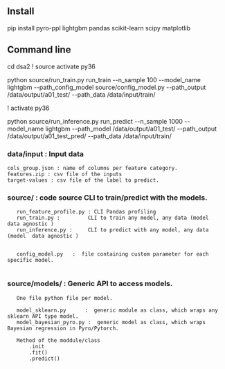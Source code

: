 ## Install


pip install pyro-ppl lightgbm pandas scikit-learn scipy matplotlib



## Command line
cd dsa2
! source activate py36 

python source/run_train.py  run_train   --n_sample 100  --model_name lightgbm  --path_config_model source/config_model.py  --path_output /data/output/a01_test/     --path_data /data/input/train/    


! activate py36 

python source/run_inference.py  run_predict  --n_sample 1000  --model_name lightgbm  --path_model /data/output/a01_test/   --path_output /data/output/a01_test_pred/     --path_data /data/input/train/



### data/input  : Input data
    cols_group.json : name of columns per feature category.
    features.zip : csv file of the inputs
    target-values : csv file of the label to predict.



### source/  : code source CLI to train/predict with the models.
```
   run_feature_profile.py : CLI Pandas profiling
   run_train.py :         CLI to train any model, any data (model  data agnostic )
   run_inference.py :     CLI to predict with any model, any data (model  data agnostic )


   config_model.py   :  file containing custom parameter for each specific model.


```



### source/models/  : Generic API to access models.
```
   One file python file per model.

   model_sklearn.py      :  generic module as class, which wraps any sklearn API type model.
   model_bayesian_pyro.py :  generic model as class, which wraps Bayesian regression in Pyro/Pytorch.

   Method of the moddule/class
       .init
       .fit()
       .predict()


```




